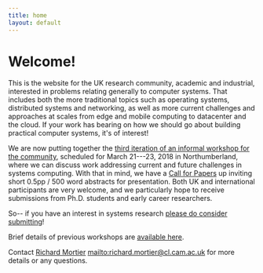 ```yaml
---
title: home
layout: default
---
```


# Welcome!

This is the website for the UK research community, academic and industrial,
interested in problems relating generally to computer systems. That includes
both the more traditional topics such as operating systems, distributed systems
and networking, as well as more current challenges and approaches at scales from
edge and mobile computing to datacenter and the cloud. If your work has bearing
on how we should go about building practical computer systems, it's of interest!

We are now putting together the [third iteration of an informal workshop for the
community](/workshop/2018), scheduled for March 21---23, 2018 in Northumberland,
where we can discuss work addressing current and future challenges in systems
computing. With that in mind, we have a [Call for Papers][cfp] up inviting short
0.5pp / 500 word abstracts for presentation. Both UK and international
participants are very welcome, and we particularly hope to receive submissions
from Ph.D. students and early career researchers.

So-- if you have an interest in systems research [please do consider
submitting](https://hotcrp.sysws.org.uk/)!

Brief details of previous workshops are [available here](/workshop).

Contact [Richard Mortier][mort] <mailto:richard.mortier@cl.cam.ac.uk> for more
details or any questions.

[cfp]: /workshop/2018/cfp
[mort]: http://mort.io/
